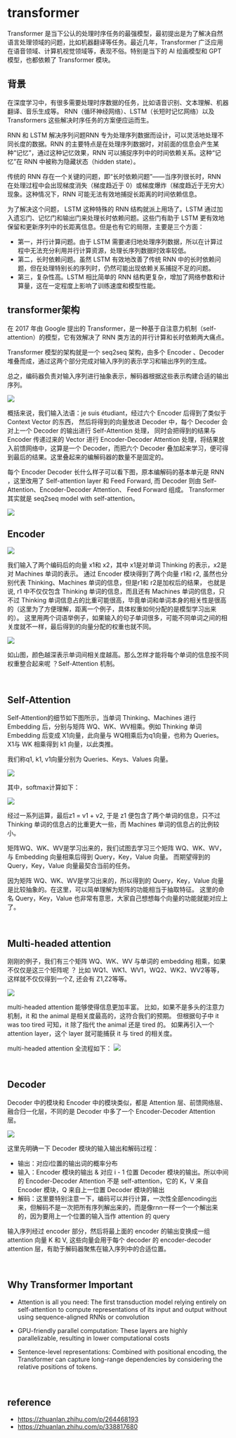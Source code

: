 # transformer
Transformer 是当下公认的处理时序任务的最强模型，最初提出是为了解决自然语言处理领域的问题，比如机器翻译等任务。最近几年，Transformer 广泛应用在语音领域、计算机视觉领域等，表现不俗。特别是当下的 AI 绘画模型和 GPT 模型，也都依赖了 Transformer 模块。

## 背景
在深度学习中，有很多需要处理时序数据的任务，比如语音识别、文本理解、机器翻译、音乐生成等。
RNN（循环神经网络）、LSTM（长短时记忆网络）以及 Transformers 这些解决时序任务的方案便应运而生。

RNN 和 LSTM 解决序列问题RNN 专为处理序列数据而设计，可以灵活地处理不同长度的数据。RNN 的主要特点是在处理序列数据时，对前面的信息会产生某种“记忆”，通过这种记忆效果，RNN 可以捕捉序列中的时间依赖关系。这种“记忆”在 RNN 中被称为隐藏状态（hidden state）。

传统的 RNN 存在一个关键的问题，即“长时依赖问题”——当序列很长时，RNN 在处理过程中会出现梯度消失（梯度趋近于 0）或梯度爆炸（梯度趋近于无穷大）现象。这种情况下，RNN 可能无法有效地捕捉长距离的时间依赖信息。

为了解决这个问题， LSTM 这种特殊的 RNN 结构就派上用场了。LSTM 通过加入遗忘门、记忆门和输出门来处理长时依赖问题。这些门有助于 LSTM 更有效地保留和更新序列中的长距离信息。但是也有它的局限，主要是三个方面：
- 第一，并行计算问题。由于 LSTM 需要递归地处理序列数据，所以在计算过程中无法充分利用并行计算资源，处理长序列数据时效率较低。
- 第二，长时依赖问题。虽然 LSTM 有效地改善了传统 RNN 中的长时依赖问题，但在处理特别长的序列时，仍然可能出现依赖关系捕捉不足的问题。
- 第三，复杂性高。LSTM 相比简单的 RNN 结构更复杂，增加了网络参数和计算量，这在一定程度上影响了训练速度和模型性能。

## transformer架构
在 2017 年由 Google 提出的 Transformer，是一种基于自注意力机制（self-attention）的模型，它有效解决了 RNN 类方法的并行计算和长时依赖两大痛点。

Transformer 模型的架构就是一个 seq2seq 架构，由多个 Encoder 、Decoder 堆叠而成，通过这两个部分完成对输入序列的表示学习和输出序列的生成。

总之，编码器负责对输入序列进行抽象表示，解码器根据这些表示构建合适的输出序列。

<img src="./images/Transfomer%20High-Level%20Look.png" />

概括来说，我们输入法语：je suis étudiant，经过六个 Encoder 后得到了类似于 Context Vector 的东西，
然后将得到的向量放进 Decoder 中，每个 Decoder 会对上一个 Decoder 的输出进行 Self-Attention 处理，
同时会把得到的结果与 Encoder 传递过来的 Vector 进行 Encoder-Decoder Attention 处理，将结果放入前馈网络中，这算是一个 Decoder，而把六个 Decoder 叠加起来学习，便可得到最后的结果。这里叠起来的编解码器的数量不是固定的。

每个 Encoder Decoder 长什么样子可以看下图，原本编解码的基本单元是 RNN ，这里改用了 Self-attention layer 和 Feed Forward, 而 Decoder 则由 Self-Attention、Encoder-Decoder Attention、 Feed Forward 组成。 
Transformer 其实就是 seq2seq model with self-attention。

<img src="./images/Transformer%20Encoder-Decoder.png" />

<br>

## Encoder

<img src="./images/Encoder-Decoder%20workflow.png" />

我们输入了两个编码后的向量 x1和 x2，其中 x1是对单词 Thinking 的表示，x2是对 Machines 单词的表示。 
通过 Encoder 模块得到了两个向量 r1和 r2, 虽然也分别代表 Thinking、Machines 单词的信息，但是r1和 r2是加权后的结果，
也就是说, r1 中不仅仅包含 Thinking 单词的信息，而且还有 Machines 单词的信息，只不过 Thinking 单词信息占的比重可能很高，毕竟单词和单词本身的相关性是很高的（这里为了方便理解，距离一个例子，具体权重如何分配的是模型学习出来的）。
这里用两个词语举例子，如果输入的句子单词很多，可能不同单词之间的相关度就不一样，最后得到的向量分配的权重也就不同。

<img src="./images/words%20relation.png" />

如山图，颜色越深表示单词间相关度越高。那么怎样才能将每个单词的信息按不同权重整合起来呢 ？Self-Attention 机制。

<br>

## Self-Attention
Self-Attention的细节如下图所示，当单词 Thinking、Machines 进行 Embedding 后，分别与矩阵 
WQ、WK、WV相乘。例如 Thinking 单词 Embedding 后变成 X1向量，此向量与 WQ相乘后为q1向量，也称为 Queries。
X1与 WK 相乘得到 k1 向量，以此类推。

我们称q1, k1, v1向量分别为 Queries、Keys、Values 向量。

<img src="./images/self-attention.png" />

其中，softmax计算如下：

<img src="./images/self-attention%20softmax.png" />

经过一系列运算，最后z1 = v1 + v2, 于是 z1 便包含了两个单词的信息，只不过 Thinking 单词的信息占的比重更大一些，而 Machines 单词的信息占的比例较小。


矩阵WQ、WK、WV是学习出来的，我们试图去学习三个矩阵 WQ、WK、WV，与 Embedding 向量相乘后得到 Query，Key，Value 向量。
而期望得到的 Query，Key，Value 向量最契合当前的任务。

因为矩阵 WQ、WK、WV是学习出来的，所以得到的 Query，Key，Value 向量是比较抽象的。在这里，可以简单理解为矩阵的功能相当于抽取特征。
这里的命名 Query，Key，Value 也非常有意思，大家自己想想每个向量的功能就能对应上了。

<br>

## Multi-headed attention
刚刚的例子，我们有三个矩阵 WQ、WK、WV 与单词的 embedding 相乘，如果不仅仅是这三个矩阵呢 ？ 
比如 WQ1、WK1、WV1，WQ2、WK2、WV2等等，这样就不仅仅得到一个Z, 还会有 Z1,Z2等等。

<img src="./images/multi-head%20attention.png" />

multi-headed attention 能够使得信息更加丰富。
比如，如果不是多头的注意力机制，it 和 the animal 是相关度最高的，这符合我们的预期。
但根据句子中 it was too tired 可知，it 除了指代 the animal 还是 tired 的。
如果再引入一个 attention layer，这个 layer 就可能捕获 it 与 tired 的相关度。

multi-headed attention 全流程如下：
<img src="./images/multi-head%20attention%20workflow.png" />


<br>

## Decoder
Decoder 中的模块和 Encoder 中的模块类似，都是 Attention 层、前馈网络层、融合归一化层，不同的是 Decoder 中多了一个 Encoder-Decoder Attention 层。

<img src="./images/Encoder-Decoder%20workflow.png" />

这里先明确一下 Decoder 模块的输入输出和解码过程：
- 输出：对应i位置的输出词的概率分布
- 输入：Encoder 模块的输出 & 对应 i - 1 位置 Decoder 模块的输出。所以中间的 Encoder-Decoder Attention 不是 self-attention，它的 K，V 来自 Encoder 模块，Q 来自上一位置 Decoder 模块的输出
- 解码：这里要特别注意一下，编码可以并行计算，一次性全部encoding出来，但解码不是一次把所有序列解出来的，而是像rnn一样一个一个解出来的，因为要用上一个位置的输入当作 attention 的 query

输入序列经过 encoder 部分，然后将最上面的 encoder 的输出变换成一组 attention 向量 K 和 V, 这些向量会用于每个 decoder 的 encoder-decoder attention 层，有助于解码器聚焦在输入序列中的合适位置。

<br>

## Why Transformer Important
- Attention is all you need:
The first transduction model relying entirely on self-attention to compute representations of its
input and output without using sequence-aligned RNNs or convolution

- GPU-friendly parallel computation: These layers are highly parallelizable, resulting in lower computational costs

- Sentence-level representations: Combined with positional encoding, the Transformer can capture long-range dependencies by
considering the relative positions of tokens.

<br>

## reference
- https://zhuanlan.zhihu.com/p/264468193
- https://zhuanlan.zhihu.com/p/338817680